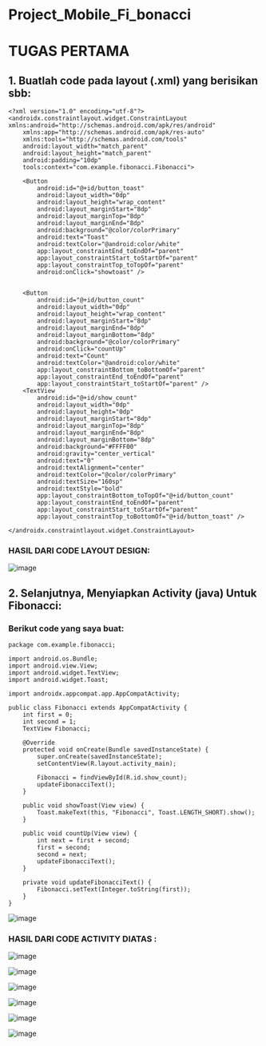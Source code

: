 # Project_Mobile_Fi_bonacci

# TUGAS PERTAMA

## 1. Buatlah code pada layout (.xml) yang berisikan sbb:

```
<?xml version="1.0" encoding="utf-8"?>
<androidx.constraintlayout.widget.ConstraintLayout xmlns:android="http://schemas.android.com/apk/res/android"
    xmlns:app="http://schemas.android.com/apk/res-auto"
    xmlns:tools="http://schemas.android.com/tools"
    android:layout_width="match_parent"
    android:layout_height="match_parent"
    android:padding="10dp"
    tools:context="com.example.fibonacci.Fibonacci">

    <Button
        android:id="@+id/button_toast"
        android:layout_width="0dp"
        android:layout_height="wrap_content"
        android:layout_marginStart="8dp"
        android:layout_marginTop="8dp"
        android:layout_marginEnd="8dp"
        android:background="@color/colorPrimary"
        android:text="Toast"
        android:textColor="@android:color/white"
        app:layout_constraintEnd_toEndOf="parent"
        app:layout_constraintStart_toStartOf="parent"
        app:layout_constraintTop_toTopOf="parent"
        android:onClick="showtoast" />


    <Button
        android:id="@+id/button_count"
        android:layout_width="0dp"
        android:layout_height="wrap_content"
        android:layout_marginStart="8dp"
        android:layout_marginEnd="8dp"
        android:layout_marginBottom="8dp"
        android:background="@color/colorPrimary"
        android:onClick="countUp"
        android:text="Count"
        android:textColor="@android:color/white"
        app:layout_constraintBottom_toBottomOf="parent"
        app:layout_constraintEnd_toEndOf="parent"
        app:layout_constraintStart_toStartOf="parent" />
    <TextView
        android:id="@+id/show_count"
        android:layout_width="0dp"
        android:layout_height="0dp"
        android:layout_marginStart="8dp"
        android:layout_marginTop="8dp"
        android:layout_marginEnd="8dp"
        android:layout_marginBottom="8dp"
        android:background="#FFFF00"
        android:gravity="center_vertical"
        android:text="0"
        android:textAlignment="center"
        android:textColor="@color/colorPrimary"
        android:textSize="160sp"
        android:textStyle="bold"
        app:layout_constraintBottom_toTopOf="@+id/button_count"
        app:layout_constraintEnd_toEndOf="parent"
        app:layout_constraintStart_toStartOf="parent"
        app:layout_constraintTop_toBottomOf="@+id/button_toast" />

</androidx.constraintlayout.widget.ConstraintLayout>
```
### HASIL DARI CODE LAYOUT DESIGN:

![image](https://github.com/Aliyahasmarani/Project_Mobile_Fi_bonacci/assets/115197672/684d9b30-53b3-424b-813b-da7c50588764)

## 2. Selanjutnya, Menyiapkan Activity (java) Untuk Fibonacci:

### Berikut code yang saya buat:

```
package com.example.fibonacci;

import android.os.Bundle;
import android.view.View;
import android.widget.TextView;
import android.widget.Toast;

import androidx.appcompat.app.AppCompatActivity;

public class Fibonacci extends AppCompatActivity {
    int first = 0;
    int second = 1;
    TextView Fibonacci;

    @Override
    protected void onCreate(Bundle savedInstanceState) {
        super.onCreate(savedInstanceState);
        setContentView(R.layout.activity_main);

        Fibonacci = findViewById(R.id.show_count);
        updateFibonacciText();
    }

    public void showToast(View view) {
        Toast.makeText(this, "Fibonacci", Toast.LENGTH_SHORT).show();
    }

    public void countUp(View view) {
        int next = first + second;
        first = second;
        second = next;
        updateFibonacciText();
    }

    private void updateFibonacciText() {
        Fibonacci.setText(Integer.toString(first));
    }
}
```

![image](https://github.com/Aliyahasmarani/Project_Mobile_Fi_bonacci/assets/115197672/673770a3-2f30-4620-8a54-8573103c038f)

### HASIL DARI CODE ACTIVITY DIATAS :

![image](https://github.com/Aliyahasmarani/Project_Mobile_Fi_bonacci/assets/115197672/bea6f4e3-f445-4d36-a56e-dd965bc15d28)

![image](https://github.com/Aliyahasmarani/Project_Mobile_Fi_bonacci/assets/115197672/1866abb9-4c10-4dfe-9e01-6ee2800032f8)

![image](https://github.com/Aliyahasmarani/Project_Mobile_Fi_bonacci/assets/115197672/3ab0876e-00c6-4264-9674-c864c9070d6d)

![image](https://github.com/Aliyahasmarani/Project_Mobile_Fi_bonacci/assets/115197672/26890147-ed5b-406c-ac0f-fdccf36323c4)

![image](https://github.com/Aliyahasmarani/Project_Mobile_Fi_bonacci/assets/115197672/6473f075-0b65-4d8e-a76a-c32d2f146472)

![image](https://github.com/Aliyahasmarani/Project_Mobile_Fi_bonacci/assets/115197672/b3d098b5-9441-4bcb-9bd1-a97649704730)










